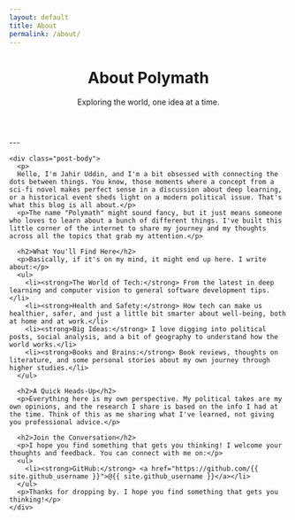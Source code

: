 ```yaml
---
layout: default
title: About
permalink: /about/
---
```


<div class="container">
  <div class="post-content">
    <header class="post-header">
      <h1 class="post-title">About Polymath</h1>
      <p class="post-excerpt">Exploring the world, one idea at a time.</p>
    </header>
---

    <div class="post-body">
      <p>
      Hello, I'm Jahir Uddin, and I'm a bit obsessed with connecting the dots between things. You know, those moments where a concept from a sci-fi novel makes perfect sense in a discussion about deep learning, or a historical event sheds light on a modern political issue. That's what this blog is all about.</p>
      <p>The name "Polymath" might sound fancy, but it just means someone who loves to learn about a bunch of different things. I've built this little corner of the internet to share my journey and my thoughts across all the topics that grab my attention.</p>
      
      <h2>What You'll Find Here</h2>
      <p>Basically, if it's on my mind, it might end up here. I write about:</p>
      <ul>
        <li><strong>The World of Tech:</strong> From the latest in deep learning and computer vision to general software development tips.</li>
        <li><strong>Health and Safety:</strong> How tech can make us healthier, safer, and just a little bit smarter about well-being, both at home and at work.</li>
        <li><strong>Big Ideas:</strong> I love digging into political posts, social analysis, and a bit of geography to understand how the world works.</li>
        <li><strong>Books and Brains:</strong> Book reviews, thoughts on literature, and some personal stories about my own journey through higher studies.</li>
      </ul>

      <h2>A Quick Heads-Up</h2>
      <p>Everything here is my own perspective. My political takes are my own opinions, and the research I share is based on the info I had at the time. Think of this as me sharing what I've learned, not giving you professional advice.</p>

      <h2>Join the Conversation</h2>
      <p>I hope you find something that gets you thinking! I welcome your thoughts and feedback. You can connect with me on:</p>
      <ul>
        <li><strong>GitHub:</strong> <a href="https://github.com/{{ site.github_username }}">@{{ site.github_username }}</a></li>
      </ul>
      <p>Thanks for dropping by. I hope you find something that gets you thinking!</p>
    </div>
  </div>
</div>
